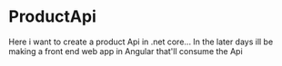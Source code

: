 # ProductApi
Here i want to create a product Api in .net core...
In the later days ill be making a front end web app in Angular that'll consume the Api 
